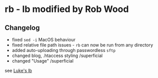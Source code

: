 # rb - lb modified by Rob Wood

## Changelog

- fixed `sed -i` MacOS behaviour
- fixed relative file path issues - `rb` can now be run from any directory
- added auto-uploading through passwordless `sftp`
- changed blog, .htaccess styling /superficial
- changed "Usage" /superficial

see [Luke's lb](https://github.com/LukeSmithxyz/lb)
